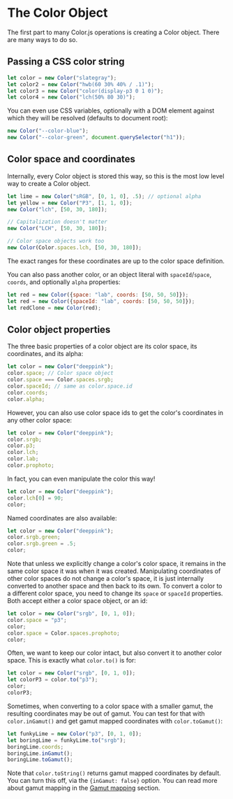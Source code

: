 # The Color Object

The first part to many Color.js operations is creating a Color object.
There are many ways to do so.

## Passing a CSS color string

```js
let color = new Color("slategray");
let color2 = new Color("hwb(60 30% 40% / .1)");
let color3 = new Color("color(display-p3 0 1 0)");
let color4 = new Color("lch(50% 80 30)");
```

You can even use CSS variables, optionally with a DOM element against which they will be resolved (defaults to document root):

```js
new Color("--color-blue");
new Color("--color-green", document.querySelector("h1"));
```

## Color space and coordinates

Internally, every Color object is stored this way, so this is the most low level way to create a Color object.

```js
let lime = new Color("sRGB", [0, 1, 0], .5); // optional alpha
let yellow = new Color("P3", [1, 1, 0]);
new Color("lch", [50, 30, 180]);

// Capitalization doesn't matter
new Color("LCH", [50, 30, 180]);

// Color space objects work too
new Color(Color.spaces.lch, [50, 30, 180]);
```

The exact ranges for these coordinates are up to the color space definition.

You can also pass another color, or an object literal with `spaceId`/`space`, `coords`, and optionally `alpha` properties:

```js
let red = new Color({space: "lab", coords: [50, 50, 50]});
let red = new Color({spaceId: "lab", coords: [50, 50, 50]});
let redClone = new Color(red);
```

## Color object properties

The three basic properties of a color object are its color space, its coordinates, and its alpha:

```js
let color = new Color("deeppink");
color.space; // Color space object
color.space === Color.spaces.srgb;
color.spaceId; // same as color.space.id
color.coords;
color.alpha;
```

However, you can also use color space ids to get the color's coordinates in any other color space:


```js
let color = new Color("deeppink");
color.srgb;
color.p3;
color.lch;
color.lab;
color.prophoto;
```

In fact, you can even manipulate the color this way!


```js
let color = new Color("deeppink");
color.lch[0] = 90;
color;
```

Named coordinates are also available:

```js
let color = new Color("deeppink");
color.srgb.green;
color.srgb.green = .5;
color;
```

Note that unless we explicitly change a color's color space, it remains in the same color space it was when it was created.
Manipulating coordinates of other color spaces do not change a color's space, it is just internally converted to another space and then back to its own.
To convert a color to a different color space, you need to change its `space` or `spaceId` properties.
Both accept either a color space object, or an id:


```js
let color = new Color("srgb", [0, 1, 0]);
color.space = "p3";
color;
color.space = Color.spaces.prophoto;
color;
```

Often, we want to keep our color intact, but also convert it to another color space.
This is exactly what `color.to()` is for:

```js
let color = new Color("srgb", [0, 1, 0]);
let colorP3 = color.to("p3");
color;
colorP3;
```

Sometimes, when converting to a color space with a smaller gamut, the resulting coordinates may be out of gamut.
You can test for that with `color.inGamut()` and get gamut mapped coordinates with `color.toGamut()`:


```js
let funkyLime = new Color("p3", [0, 1, 0]);
let boringLime = funkyLime.to("srgb");
boringLime.coords;
boringLime.inGamut();
boringLime.toGamut();
```

Note that `color.toString()` returns gamut mapped coordinates by default.
You can turn this off, via the `{inGamut: false}` option.
You can read more about gamut mapping in the [Gamut mapping](manipulation.html#gamut-mapping) section.
